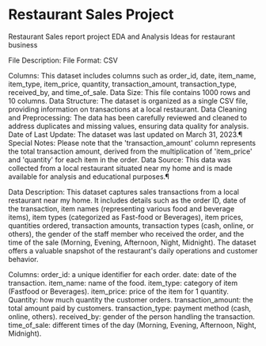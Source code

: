# Restaurant Sales Project
Restaurant Sales report project
EDA and Analysis Ideas for restaurant business

File Description:
File Format: CSV

Columns: This dataset includes columns such as order_id, date, item_name, item_type, item_price, quantity, transaction_amount, transaction_type, received_by, and time_of_sale.
Data Size: This file contains 1000 rows and 10 columns.
Data Structure: The dataset is organized as a single CSV file, providing information on transactions at a local restaurant.
Data Cleaning and Preprocessing: The data has been carefully reviewed and cleaned to address duplicates and missing values, ensuring data quality for analysis.
Date of Last Update: The dataset was last updated on March 31, 2023.¶
Special Notes: Please note that the 'transaction_amount' column represents the total transaction amount, derived from the multiplication of 'item_price' and 'quantity' for each item in the order.
Data Source: This data was collected from a local restaurant situated near my home and is made available for analysis and educational purposes.¶

Data Description:
This dataset captures sales transactions from a local restaurant near my home. It includes details such as the order ID, date of the transaction, item names (representing various food and beverage items), item types (categorized as Fast-food or Beverages), item prices, quantities ordered, transaction amounts, transaction types (cash, online, or others), the gender of the staff member who received the order, and the time of the sale (Morning, Evening, Afternoon, Night, Midnight). The dataset offers a valuable snapshot of the restaurant's daily operations and customer behavior.

Columns:
order_id: a unique identifier for each order.
date: date of the transaction.
item_name: name of the food.
item_type: category of item (Fastfood or Beverages).
item_price: price of the item for 1 quantity.
Quantity: how much quantity the customer orders.
transaction_amount: the total amount paid by customers.
transaction_type: payment method (cash, online, others).
received_by: gender of the person handling the transaction.
time_of_sale: different times of the day (Morning, Evening, Afternoon, Night, Midnight).
